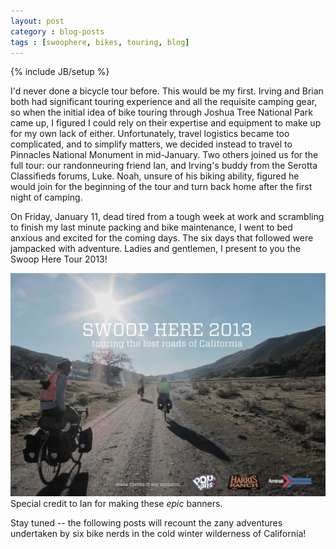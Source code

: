 ```yaml
---
layout: post
category : blog-posts
tags : [swoophere, bikes, touring, blog]
---
```

{% include JB/setup %}

I'd never done a bicycle tour before. This would be my first. Irving and Brian both
had significant touring experience and all the requisite camping gear, so when the
initial idea of bike touring through Joshua Tree National Park came up, I figured
I could rely on their expertise and equipment to make up for my own lack of either.
Unfortunately, travel logistics became too complicated, and to simplify matters, we
decided instead to travel to Pinnacles National Monument in mid-January.
Two others joined us for the full tour: our randonneuring friend Ian, and Irving's 
buddy from the Serotta Classifieds forums, Luke.
Noah, unsure of his biking ability, figured he would join for the beginning of the tour 
and turn back home after the first night of camping.

On Friday, January 11, dead tired from a tough week at work and scrambling to finish
my last minute packing and bike maintenance, I went to bed anxious and excited for
the coming days. The six days that followed were jampacked with adventure.
Ladies and gentlemen, I present to you the Swoop Here Tour 2013!

![swoop here banner](/images/swoopheretour2013/swoop-here-sponsors.jpg)
Special credit to Ian for making these *epic* banners.

Stay tuned -- the following posts will recount the zany adventures undertaken by
six bike nerds in the cold winter wilderness of California!
